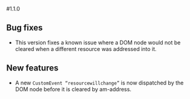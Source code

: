#1.1.0

## Bug fixes

* This version fixes a known issue where a DOM node would not be cleared when a different resource was addressed into it.

## New features

* A new `CustomEvent “resourcewillchange”` is now dispatched by the DOM node before it is cleared by am-address.
